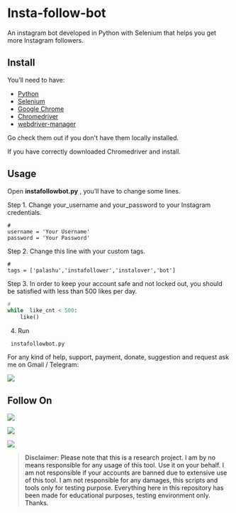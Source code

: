# Insta-follow-bot

An instagram bot developed in Python with Selenium that helps you get more Instagram followers.
## Install
You’ll need to have:

 - [Python](https://www.python.org/downloads/)
 - [Selenium](https://pypi.org/project/selenium)
 - [Google Chrome](https://www.google.com/chrome/)
 - [Chromedriver](https://chromedriver.chromium.org/downloads)
 - [webdriver-manager](https://pypi.org/project/webdriver-manager)

Go check them out if you don't have them locally installed.

If you have correctly downloaded Chromedriver and install.

## Usage

Open **instafollowbot.py** , you’ll have to change some lines.

Step 1. Change your_username and your_password to your Instagram credentials.
```
#
username = 'Your Username'
password = 'Your Password'
```
Step 2. Change this line with your custom tags.
```
#
tags = ['palashu','instafollower','instalover','bot']
```
Step 3. In order to keep your account safe and not locked out, you should be satisfied with less than 500 likes per day.
```python
#
while  like_cnt < 500:
	like()
```
4. Run
```
 instafollowbot.py
```

For any kind of help, support, payment, donate, suggestion and request ask me on Gmail / Telegram:

<a href="https://t.me/CyberClans"><img src="https://img.shields.io/badge/Telegram-Group%20Telegram%20Join-blue.svg?logo=telegram"></a>

## Follow On
<p align="left">
<a href="https://github.com/palahsu"><img src="https://img.shields.io/badge/GitHub-Follow%20on%20GitHub-inactive.svg?logo=github"></a>
</p><p align="left">
<a href="https://www.facebook.com/incognitoeyes/"><img src="https://img.shields.io/badge/Facebook-Follow%20on%20Facebook-blue.svg?logo=facebook"></a>
</p><p align="left">
<a href="https://t.me/AD0000000"><img src="https://img.shields.io/badge/Telegram-Contact%20Telegram%20Profile-blue.svg?logo=telegram"></a>
</p><p align="left"> 

> **Disclaimer**<a name="disclaimer" />: Please note that this is a research project. I am by no means responsible for any usage of this tool. Use it on your behalf. I am not responsible if your accounts are banned due to extensive use of this tool. I am not responsible for any damages, this scripts and tools only for testing purpose. Everything here in this repository has been made for educational purposes, testing environment only. Thanks.
